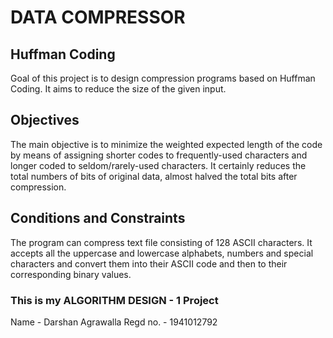 # DATA COMPRESSOR

## Huffman Coding
Goal of this project is to design compression programs based on Huffman Coding. It aims to reduce the size of the given input.

## Objectives
The main objective is to minimize the weighted expected length of the code by means of assigning shorter codes to frequently-used characters and longer coded to seldom/rarely-used characters.
It certainly reduces the total numbers of bits of original data, almost halved the total bits after compression.

## Conditions and Constraints
The program can compress text file consisting of 128 ASCII characters.
It accepts all the uppercase and lowercase alphabets, numbers and special characters and convert them into their ASCII code and then to their corresponding binary values.

### This is my ALGORITHM DESIGN - 1 Project
Name - Darshan Agrawalla
Regd no. - 1941012792 
